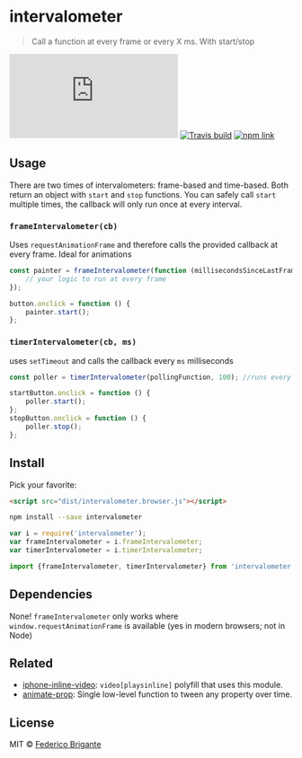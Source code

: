 # intervalometer

> Call a function at every frame or every X ms. With start/stop

[![gzipped size](https://badges.herokuapp.com/size/github/bfred-it/intervalometer/master/dist/intervalometer.browser.js?gzip=true&label=gzipped%20size)](#readme)
[![Travis build](https://api.travis-ci.org/bfred-it/intervalometer.svg)](https://travis-ci.org/bfred-it/intervalometer)
[![npm link](https://img.shields.io/npm/v/intervalometer.svg)](https://www.npmjs.com/package/intervalometer)

## Usage

There are two times of intervalometers: frame-based and time-based. Both return an object with `start` and `stop` functions. You can safely call `start` multiple times, the callback will only run once at every interval.

### `frameIntervalometer(cb)`

Uses `requestAnimationFrame` and therefore calls the provided callback at every frame. Ideal for animations

```js
const painter = frameIntervalometer(function (millisecondsSinceLastFrame) {
	// your logic to run at every frame
});

button.onclick = function () {
	painter.start();
};
```

### `timerIntervalometer(cb, ms)`

uses `setTimeout` and calls the callback every `ms` milliseconds

```js
const poller = timerIntervalometer(pollingFunction, 100); //runs every 100 ms

startButton.onclick = function () {
	poller.start();
};
stopButton.onclick = function () {
	poller.stop();
};
```

## Install

Pick your favorite:

```html
<script src="dist/intervalometer.browser.js"></script>
```

```sh
npm install --save intervalometer
```

```js
var i = require('intervalometer');
var frameIntervalometer = i.frameIntervalometer;
var timerIntervalometer = i.timerIntervalometer;
```

```js
import {frameIntervalometer, timerIntervalometer} from 'intervalometer';
```

## Dependencies

None! `frameIntervalometer` only works where `window.requestAnimationFrame` is available (yes in modern browsers; not in Node)

## Related

* [iphone-inline-video](https://github.com/bfred-it/iphone-inline-video/): `video[playsinline]` polyfill that uses this module.
* [animate-prop](https://github.com/bfred-it/animate-prop): Single low-level function to tween any property over time.

## License

MIT © [Federico Brigante](http://twitter.com/bfred_it)
